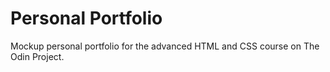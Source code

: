 # Personal Portfolio

Mockup personal portfolio for the advanced HTML and CSS course on The Odin Project.
